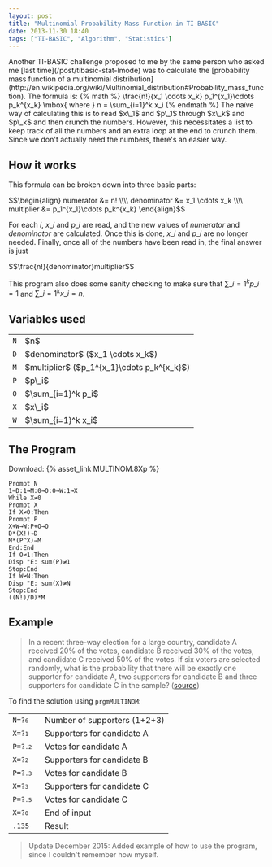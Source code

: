 ```yaml
---
layout: post
title: "Multinomial Probability Mass Function in TI-BASIC"
date: 2013-11-30 18:40
tags: ["TI-BASIC", "Algorithm", "Statistics"]
---
```

<img src="{% asset_path MULTINOM.png %}" alt="" align="right"/>
Another TI-BASIC challenge proposed to me by the same person who asked me
[last time](/post/tibasic-stat-lmode) was to calculate the
[probability mass function of a multinomial distribution](http://en.wikipedia.org/wiki/Multinomial_distribution#Probability_mass_function). The formula is:
{% math %}
\frac{n!}{x_1 \cdots x_k} p_1^{x_1}\cdots p_k^{x_k}
\mbox{ where }
n = \sum_{i=1}^k x_i
{% endmath %}
The naïve way of calculating this is to read
$x\_1$ and $p\_1$ through $x\_k$ and $p\_k$ and then crunch the numbers.
However, this necessitates a list to keep track of all the numbers and
an extra loop at the end to crunch them. Since we don't actually need
the numbers, there's an easier way.
<!-- more -->

## How it works
This formula can be broken down into three basic parts:

<div>$$\begin{align}
numerator &= n! \\\\
denominator &= x_1 \cdots x_k \\\\
multiplier &= p_1^{x_1}\cdots p_k^{x_k}
\end{align}$$</div>

For each $i$, $x\_i$ and $p\_i$ are read, and the new values of $numerator$
and $denominator$ are calculated. Once this is done, $x\_i$ and $p\_i$ are no longer needed.
Finally, once all of the numbers have been read in, the final answer is just
<div>$$\frac{n!}{denominator}multiplier$$</div>

This program also does some sanity checking to make sure that
$\sum\_{i=1}^k p\_i = 1$ and $\sum\_{i=1}^k x\_i = n$.

## Variables used
<table class="table table-condensed">
	<tr><td><code>N</code></td><td>$n$</td></tr>
	<tr><td><code>D</code></td><td>$denominator$ ($x_1 \cdots x_k$)</td></tr>
	<tr><td><code>M</code></td><td>$multiplier$ ($p_1^{x_1}\cdots p_k^{x_k}$)</td></tr>
	<tr><td><code>P</code></td><td>$p\_i$</td></tr>
	<tr><td><code>O</code></td><td>$\sum_{i=1}^k p_i$</td></tr>
	<tr><td><code>X</code></td><td>$x\_i$</td></tr>
	<tr><td><code>W</code></td><td>$\sum_{i=1}^k x_i$</td></tr>
</table>

## The Program
Download: {% asset_link MULTINOM.8Xp %} 

	Prompt N
	1→D:1→M:0→O:0→W:1→X
	While X≠0
	Prompt X
	If X≠0:Then
	Prompt P
	X+W→W:P+O→O
	D*(X!)→D
	M*(P^X)→M
	End:End
	If O≠1:Then
	Disp "E: sum(P)≠1
	Stop:End
	If W≠N:Then
	Disp "E: sum(X)≠N
	Stop:End
	((N!)/D)*M

## Example
> In a recent three-way election for a large country, candidate A received 20% of the votes, candidate B received 30% of the votes, and candidate C received 50% of the votes. If six voters are selected randomly, what is the probability that there will be exactly one supporter for candidate A, two supporters for candidate B and three supporters for candidate C in the sample?
> (<a href="https://en.wikipedia.org/wiki/Multinomial_distribution#Example">source</a>)

To find the solution using `prgmMULTINOM`:
<table class="table table-compact">
	<tr><td><code>N=?<kbd>6</kbd>  </td><td> Number of supporters (1+2+3)</td></tr>
	<tr><td><code>X=?<kbd>1</kbd>  </td><td> Supporters for candidate A</td></tr>
	<tr><td><code>P=?<kbd>.2</kbd> </td><td> Votes for candidate A</td></tr>
	<tr><td><code>X=?<kbd>2</kbd>  </td><td> Supporters for candidate B</td></tr>
	<tr><td><code>P=?<kbd>.3</kbd> </td><td> Votes for candidate B</td></tr>
	<tr><td><code>X=?<kbd>3</kbd>  </td><td> Supporters for candidate C</td></tr>
	<tr><td><code>P=?<kbd>.5</kbd> </td><td> Votes for candidate C</td></tr>
	<tr><td><code>X=?<kbd>0</kbd>  </td><td> End of input</td></tr>
	<tr><td><code>.135</td><td> Result</td></tr>
</table>

> Update December 2015: Added example of how to use the program, since I couldn't remember how myself.

